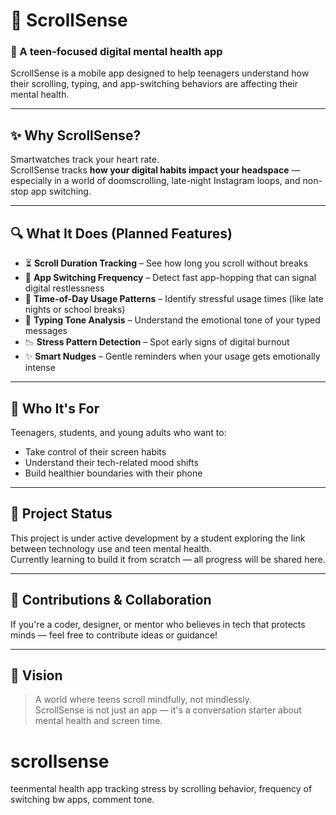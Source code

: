 # 🌿 ScrollSense

### 📱 A teen-focused digital mental health app  
ScrollSense is a mobile app designed to help teenagers understand how their scrolling, typing, and app-switching behaviors are affecting their mental health.

---

## ✨ Why ScrollSense?

Smartwatches track your heart rate.  
ScrollSense tracks **how your digital habits impact your headspace** — especially in a world of doomscrolling, late-night Instagram loops, and non-stop app switching.

---

## 🔍 What It Does (Planned Features)

- ⏳ **Scroll Duration Tracking** – See how long you scroll without breaks  
- 🔁 **App Switching Frequency** – Detect fast app-hopping that can signal digital restlessness  
- 📲 **Time-of-Day Usage Patterns** – Identify stressful usage times (like late nights or school breaks)  
- 💬 **Typing Tone Analysis** – Understand the emotional tone of your typed messages  
- 📉 **Stress Pattern Detection** – Spot early signs of digital burnout  
- ✨ **Smart Nudges** – Gentle reminders when your usage gets emotionally intense  

---

## 🎯 Who It's For

Teenagers, students, and young adults who want to:
- Take control of their screen habits
- Understand their tech-related mood shifts
- Build healthier boundaries with their phone

---

## 🚧 Project Status

This project is under active development by a student exploring the link between technology use and teen mental health.  
Currently learning to build it from scratch — all progress will be shared here.

---

## 🤝 Contributions & Collaboration

If you're a coder, designer, or mentor who believes in tech that protects minds — feel free to contribute ideas or guidance!

---

## 📌 Vision

> A world where teens scroll mindfully, not mindlessly.  
> ScrollSense is not just an app — it's a conversation starter about mental health and screen time.

# scrollsense
teenmental health app tracking stress by scrolling behavior, frequency of switching bw apps, comment tone.
